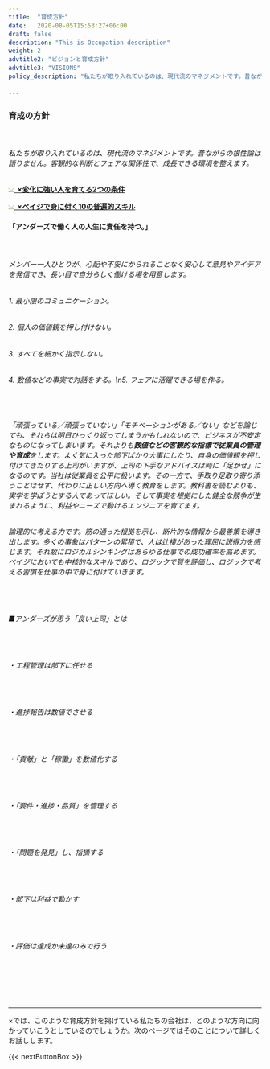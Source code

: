 ```yaml
---
title:  "育成方針"
date:   2020-08-05T15:53:27+06:00
draft: false
description: "This is Occupation description"
weight: 2
advtitle2: "ビジョンと育成方針"
advtitle3: "VISIONS"
policy_description: "私たちが取り入れているのは、現代流のマネジメントです。昔ながらの根性論は語りません。客観的な判断とフェアな関係性で、成長できる環境を整えます。"

---
```


### **育成の方針**
&nbsp;
###### 私たちが取り入れているのは、現代流のマネジメントです。昔ながらの根性論は語りません。客観的な判断とフェアな関係性で、成長できる環境を整えます。

![Image Not Available](../../ico_arw_page_anchor.webp)[**&nbsp; ×変化に強い人を育てる2つの条件**](#×変化に強い人を育てる2つの条件)

![Image Not Available](../../ico_arw_page_anchor.webp)[**&nbsp; ×ベイジで身に付く10の普遍的スキル**](#×ベイジで身に付く10の普遍的スキル)

#### **「アンダーズで働く人の人生に責任を持つ。」**
&nbsp;
###### メンバー一人ひとりが、心配や不安にかられることなく安心して意見やアイデアを発信でき、長い目で自分らしく働ける場を用意します。
###### 1. 最小限のコミュニケーション。
###### 2. 個人の価値観を押し付けない。
###### 3. すべてを細かく指示しない。
###### 4. 数値などの事実で対話をする。\n5. フェアに活躍できる場を作る。

#### 
&nbsp;
###### 「頑張っている／頑張っていない」「モチベーションがある／ない」などを論じても、それらは明日ひっくり返ってしまうかもしれないので、ビジネスが不安定なものになってしまいます。それよりも**数値などの客観的な指標で従業員の管理や育成**をします。よく気に入った部下ばかり大事にしたり、自身の価値観を押し付けてきたりする上司がいますが、上司の下手なアドバイスは時に「足かせ」になるのです。当社は従業員を公平に扱います。その一方で、手取り足取り寄り添うことはせず、代わりに正しい方向へ導く教育をします。教科書を読むよりも、実学を学ぼうとする人であってほしい。そして事実を根拠にした健全な競争が生まれるように、利益やニーズで動けるエンジニアを育てます。

##### 
###### 論理的に考える力です。筋の通った根拠を示し、断片的な情報から最善策を導き出します。多くの事象はパターンの累積で、人は辻褄があった理屈に説得力を感じます。それ故にロジカルシンキングはあらゆる仕事での成功確率を高めます。ベイジにおいても中核的なスキルであり、ロジックで質を評価し、ロジックで考える習慣を仕事の中で身に付けていきます。
&nbsp;

##### 
###### ■アンダーズが思う「良い上司」とは
&nbsp;

##### 
###### ・工程管理は部下に任せる
&nbsp;

##### 
###### ・進捗報告は数値でさせる 
&nbsp;

##### 
###### ・「貢献」と「稼働」を数値化する
&nbsp;

##### 
###### ・「要件・進捗・品質」を管理する
&nbsp;

##### 
###### ・「問題を発見」し、指摘する
&nbsp;
##### 
###### ・部下は利益で動かす
&nbsp;

##### 
###### ・評価は達成か未達のみで行う
&nbsp;

##### 
###### 
&nbsp;

---
×では、このような育成方針を掲げている私たちの会社は、どのような方向に向かっていこうとしているのでしょうか。次のページではそのことについて詳しくお話しします。

{{< nextButtonBox >}}
